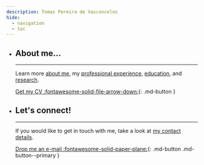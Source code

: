 ```yaml
---
description: Tomas Pereira de Vasconcelos
hide:
  - navigation
  - toc
---
```


<div class="grid cards grid-homepage" markdown>

-   ## About me...

    ---

    Learn more [about me](/about/), my [professional experience](/about/professional-experience/),
    [education](/about/education/), and [research](/about/research/).
    <p style="margin-bottom: 10px;"></p>

    [Get my CV :fontawesome-solid-file-arrow-down:](assets/files/CV_TPVasconcelos.pdf){: .md-button }

-   ## Let's connect!

    ---

    If you would like to get in touch with me, take a look at [my contact details](/contacts/).
    <p style="margin-bottom: 10px;"></p>

    [Drop me an e-mail :fontawesome-solid-paper-plane:](mailto:hello@tpvasconcelos.com){: .md-button .md-button--primary }

</div>
